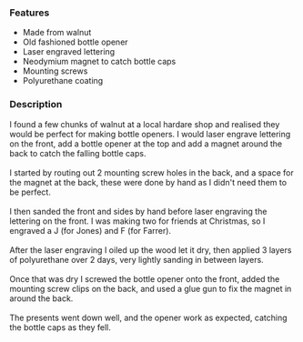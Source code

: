 ### Features

- Made from walnut
- Old fashioned bottle opener
- Laser engraved lettering
- Neodymium magnet to catch bottle caps
- Mounting screws
- Polyurethane coating

### Description

I found a few chunks of walnut at a local hardare shop and realised they would be perfect for making bottle openers. I would laser engrave lettering on the front, add a bottle opener at the top and add a magnet around the back to catch the falling bottle caps.
<br/><br/>
I started by routing out 2 mounting screw holes in the back, and a space for the magnet at the back, these were done by hand as I didn't need them to be perfect. 
<br/><br/>
I then sanded the front and sides by hand before laser engraving the lettering on the front.  I was making two for friends at Christmas, so I engraved a J (for Jones) and F (for Farrer).
<br/><br/>
After the laser engraving I oiled up the wood let it dry, then applied 3 layers of polyurethane over 2 days, very lightly sanding in between layers.
<br/><br/>
Once that was dry I screwed the bottle opener onto the front, added the mounting screw clips on the back, and used a glue gun to fix the magnet in around the back.
<br/><br/>
The presents went down well, and the opener work as expected, catching the bottle caps as they fell.